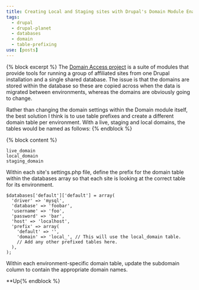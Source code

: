 ```yaml
---
title: Creating Local and Staging sites with Drupal's Domain Module Enabled
tags:
  - drupal
  - drupal-planet
  - databases
  - domain
  - table-prefixing
use: [posts]
---
```

{% block excerpt %}
The [Domain Access project](https://drupal.org/project/domain "The Domain Access project on Drupal.org") is a suite of modules that provide tools for running a group of affiliated sites from one Drupal installation and a single shared database. The issue is that the domains are stored within the database so these are copied across when the data is migrated between environments, whereas the domains are obviously going to change.

Rather than changing the domain settings within the Domain module itself, the best solution I think is to use table prefixes and create a different domain table per environment. With a live, staging and local domains, the tables would be named as follows:
{% endblock %}

{% block content %}
```language-bash
live_domain
local_domain
staging_domain
```

Within each site's settings.php file, define the prefix for the domain table within the databases array so that each site is looking at the correct table for its environment.

```language-php
$databases['default']['default'] = array(
  'driver' => 'mysql',
  'database' => 'foobar',
  'username' => 'foo',
  'password' => 'bar',
  'host' => 'localhost',
  'prefix' => array(
    'default' => '',
    'domain' => 'local_', // This will use the local_domain table.
    // Add any other prefixed tables here.
  ),
);
```

Within each environment-specific domain table, update the subdomain column to contain the appropriate domain names.

**Up{% endblock %}
